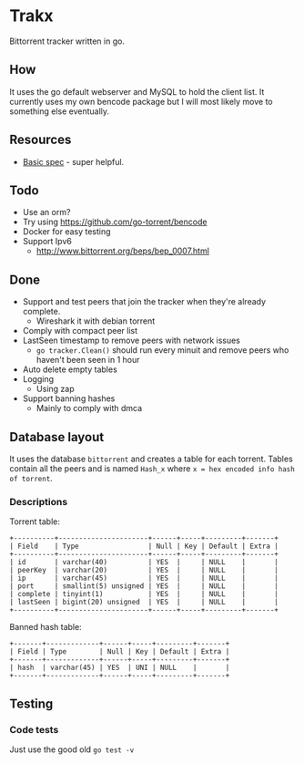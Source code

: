 # Trakx

Bittorrent tracker written in go.

## How

It uses the go default webserver and MySQL to hold the client list.
It currently uses my own bencode package but I will most likely move to something else eventually.

## Resources

* [Basic spec](https://wiki.theory.org/index.php/BitTorrentSpecification) - super helpful.

## Todo

* Use an orm?
* Try using https://github.com/go-torrent/bencode
* Docker for easy testing
* Support Ipv6
  * http://www.bittorrent.org/beps/bep_0007.html

## Done

* Support and test peers that join the tracker when they're already complete.
  * Wireshark it with debian torrent
* Comply with compact peer list
* LastSeen timestamp to remove peers with network issues
  * `go tracker.Clean()` should run every minuit and remove peers who haven't been seen in 1 hour
* Auto delete empty tables
* Logging
  * Using zap
* Support banning hashes
  * Mainly to comply with dmca

## Database layout

It uses the database `bittorrent` and creates a table for each torrent. Tables contain all the peers and is named `Hash_x` where `x = hex encoded info hash of torrent`.

### Descriptions

Torrent table:

```en
+----------+----------------------+------+-----+---------+-------+
| Field    | Type                 | Null | Key | Default | Extra |
+----------+----------------------+------+-----+---------+-------+
| id       | varchar(40)          | YES  |     | NULL    |       |
| peerKey  | varchar(20)          | YES  |     | NULL    |       |
| ip       | varchar(45)          | YES  |     | NULL    |       |
| port     | smallint(5) unsigned | YES  |     | NULL    |       |
| complete | tinyint(1)           | YES  |     | NULL    |       |
| lastSeen | bigint(20) unsigned  | YES  |     | NULL    |       |
+----------+----------------------+------+-----+---------+-------+
```

Banned hash table:

```en
+-------+-------------+------+-----+---------+-------+
| Field | Type        | Null | Key | Default | Extra |
+-------+-------------+------+-----+---------+-------+
| hash  | varchar(45) | YES  | UNI | NULL    |       |
+-------+-------------+------+-----+---------+-------+
```

## Testing

### Code tests

Just use the good old `go test -v`
